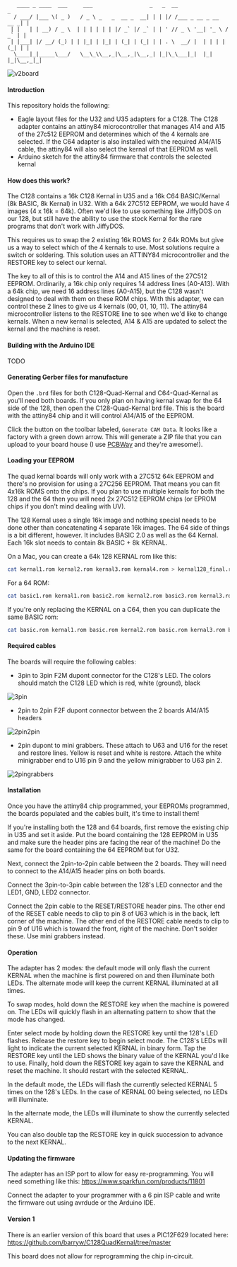        ____ _ ____  ___     ___                  _   _  __                     _
      / ___/ |___ \( _ )   / _ \ _   _  __ _  __| | | |/ /___ _ __ _ __   __ _| |
     | |   | | __) / _ \  | | | | | | |/ _` |/ _` | | ' // _ \ '__| '_ \ / _` | |
     | |___| |/ __/ (_) | | |_| | |_| | (_| | (_| | | . \  __/ |  | | | | (_| | |
      \____|_|_____\___/   \__\_\\__,_|\__,_|\__,_| |_|\_\___|_|  |_| |_|\__,_|_|


![v2board](images/v2board.png)



#### Introduction

This repository holds the following:

- Eagle layout files for the U32 and U35 adapters for a C128. The C128 adapter contains an attiny84 microcontroller that manages A14 and A15 of the 27c512 EEPROM and determines which of the 4 kernals are selected. If the C64 adapter is also installed with the required A14/A15 cable, the attiny84 will also select the kernal of that EEPROM as well.
- Arduino sketch for the attiny84 firmware that controls the selected kernal


#### How does this work?

The C128 contains a 16k C128 Kernal in U35 and a 16k C64 BASIC/Kernal (8k BASIC, 8k Kernal) in U32. With a 64k 27C512 EEPROM, we would have 4 images (4 x 16k = 64k). Often we'd like to use something like JiffyDOS on our 128, but still have the ability to use the stock Kernal for the rare programs that don't work with JiffyDOS.

This requires us to swap the 2 existing 16k ROMS for 2 64k ROMs but give us a way to select which of the 4 kernals to use. Most solutions require a switch or soldering. This solution uses an ATTINY84 microcontroller and the RESTORE key to select our kernal.

The key to all of this is to control the A14 and A15 lines of the 27C512 EEPROM. Ordinarily, a 16k chip only requires 14 address lines (A0-A13). With a 64k chip, we need 16 address lines (A0-A15), but the C128 wasn't designed to deal with them on these ROM chips. With this adapter, we can control these 2 lines to give us 4 kernals (00, 01, 10, 11). The attiny84 microcontroller listens to the RESTORE line to see when we'd like to change kernals. When a new kernal is selected, A14 & A15 are updated to select the kernal and the machine is reset.


#### Building with the Arduino IDE

TODO


#### Generating Gerber files for manufacture

Open the `.brd` files for both C128-Quad-Kernal and C64-Quad-Kernal as you'll need both boards. If you only plan on having kernal swap for the 64 side of the 128, then open the C128-Quad-Kernal brd file. This is the board with the attiny84 chip and it will control A14/A15 of the EEPROM.

Click the button on the toolbar labeled, `Generate CAM Data`. It looks like a factory with a green down arrow. This will generate a ZIP file that you can upload to your board house (I use <a href="https://www.pcbway.com/setinvite.aspx?inviteid=340813">PCBWay</a> and they're awesome!).

#### Loading your EEPROM

The quad kernal boards will only work with a 27C512 64k EEPROM and there's no provision for using a 27C256 EEPROM. That means you can fit 4x16k ROMS onto the chips. If you plan to use multiple kernals for both the 128 and the 64 then you will need 2x 27C512 EEPROM chips (or EPROM chips if you don't mind dealing with UV).

The 128 Kernal uses a single 16k image and nothing special needs to be done other than concatenating 4 separate 16k images. The 64 side of things is a bit different, however. It includes BASIC 2.0 as well as the 64 Kernal. Each 16k slot needs to contain 8k BASIC + 8k KERNAL.

On a Mac, you can create a 64k 128 KERNAL rom like this:

```bash
cat kernal1.rom kernal2.rom kernal3.rom kernal4.rom > kernal128_final.rom
```

For a 64 ROM:

```bash
cat basic1.rom kernal1.rom basic2.rom kernal2.rom basic3.rom kernal3.rom basic4.rom kernal4.rom > basicandkernal64_final.rom
```

If you're only replacing the KERNAL on a C64, then you can duplicate the same BASIC rom:

```bash
cat basic.rom kernal1.rom basic.rom kernal2.rom basic.rom kernal3.rom basic.com kernal4.rom > basicandkernal64_final.rom
```

#### Required cables

The boards will require the following cables:

- 3pin to 3pin F2M dupont connector for the C128's LED. The colors should match the C128 LED which is red, white (ground), black

![3pin](images/3pin.jpg)

- 2pin to 2pin F2F dupont connector between the 2 boards A14/A15 headers

![2pin2pin](images/2pin2pin.jpg)

- 2pin dupont to mini grabbers. These attach to U63 and U16 for the reset and restore lines. Yellow is reset and white is restore. Attach the white minigrabber end to U16 pin 9 and the yellow minigrabber to U63 pin 2.

![2pingrabbers](images/2pingrabbers.jpg)

#### Installation

Once you have the attiny84 chip programmed, your EEPROMs programmed, the boards populated and the cables built, it's time to install them!

If you're installing both the 128 and 64 boards, first remove the existing chip in U35 and set it aside. Put the board containing the 128 EEPROM in U35 and make sure the header pins are facing the rear of the machine! Do the same for the board containing the 64 EEPROM but for U32.

Next, connect the 2pin-to-2pin cable between the 2 boards. They will need to connect to the A14/A15 header pins on both boards.

Connect the 3pin-to-3pin cable between the 128's LED connector and the LED1, GND, LED2 connector.

Connect the 2pin cable to the RESET/RESTORE header pins. The other end of the RESET cable needs to clip to pin 8 of U63 which is in the back, left corner of the machine. The other end of the RESTORE cable needs to clip to pin 9 of U16 which is toward the front, right of the machine. Don't solder these. Use mini grabbers instead.

#### Operation

The adapter has 2 modes: the default mode will only flash the current KERNAL when the machine is first powered on and then illuminate both LEDs. The alternate mode will keep the current KERNAL illuminated at all times.

To swap modes, hold down the RESTORE key when the machine is powered on. The LEDs will quickly flash in an alternating pattern to show that the mode has changed.

Enter select mode by holding down the RESTORE key until the 128's LED flashes. Release the restore key to begin select mode. The C128's LEDs will light to indicate the current selected KERNAL in binary form. Tap the RESTORE key until the LED shows the binary value of the KERNAL you'd like to use. Finally, hold down the RESTORE key again to save the KERNAL and reset the machine. It should restart with the selected KERNAL.

In the default mode, the LEDs will flash the currently selected KERNAL 5 times on the 128's LEDs. In the case of KERNAL 00 being selected, no LEDs will illuminate.

In the alternate mode, the LEDs will illuminate to show the currently selected KERNAL.

You can also double tap the RESTORE key in quick succession to advance to the next KERNAL.

#### Updating the firmware

The adapter has an ISP port to allow for easy re-programming. You will need something like this: https://www.sparkfun.com/products/11801

Connect the adapter to your programmer with a 6 pin ISP cable and write the firmware out using avrdude or the Arduino IDE.

#### Version 1

There is an earlier version of this board that uses a PIC12F629 located here: https://github.com/barryw/C128QuadKernal/tree/master

This board does not allow for reprogramming the chip in-circuit.
